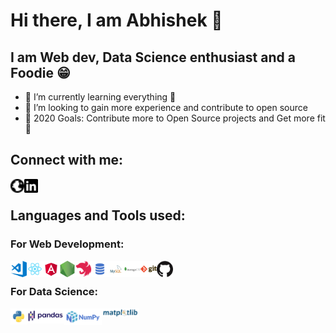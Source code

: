 # Hi there, I am Abhishek 👋

## I am Web dev, Data Science enthusiast and a Foodie 😁

- 🌱 I’m currently learning everything 🤣
- 👯 I’m looking to gain more experience and contribute to open source
- 🥅 2020 Goals: Contribute more to Open Source projects and Get more fit 💪

## Connect with me:

[<img align="left" alt="codeSTACKr.com" width="22px" src="https://raw.githubusercontent.com/AbhishekRauthan/AbhishekRauthan/master/assets/globe.svg" />][website]
[<img align="left" alt="codeSTACKr | LinkedIn" width="22px" src="https://raw.githubusercontent.com/AbhishekRauthan/AbhishekRauthan/master/assets/linkedin.svg" />][linkedin]

<br />

## Languages and Tools used:

### For Web Development:

<img align="left" alt="Visual Studio Code" width="26px" src="https://raw.githubusercontent.com/AbhishekRauthan/AbhishekRauthan/master/assets/visual-studio-code.png" />
<img align="left" alt="React" width="26px" src="https://raw.githubusercontent.com/AbhishekRauthan/AbhishekRauthan/master/assets/web/react.png" />
<img align="left" alt="Angular" width="26px" src="https://raw.githubusercontent.com/AbhishekRauthan/AbhishekRauthan/master/assets/web/angular.png" />
<img align="left" alt="Node.js" width="26px" src="https://raw.githubusercontent.com/AbhishekRauthan/AbhishekRauthan/master/assets/web/nodejs.png" />
<img align="left" alt="Nest.js" width="26px" src="https://raw.githubusercontent.com/AbhishekRauthan/AbhishekRauthan/master/assets/web/nest.svg" />
<img align="left" alt="SQL" width="26px" src="https://raw.githubusercontent.com/AbhishekRauthan/AbhishekRauthan/master/assets/web/sql.png" />
<img align="left" alt="MySQL" width="26px" src="https://raw.githubusercontent.com/AbhishekRauthan/AbhishekRauthan/master/assets/web/mysql.png" />
<img align="left" alt="MongoDB" width="26px" src="https://raw.githubusercontent.com/AbhishekRauthan/AbhishekRauthan/master/assets/web/mongodb.png" />
<img align="left" alt="Git" width="26px" src="https://raw.githubusercontent.com/AbhishekRauthan/AbhishekRauthan/master/assets/web/git.png" />
<img align="left" alt="GitHub" width="26px" src="https://raw.githubusercontent.com/AbhishekRauthan/AbhishekRauthan/master/assets/web/github.png" />

<br/>

### For Data Science:

<img align="left" alt="Python" width="26px" src="https://raw.githubusercontent.com/AbhishekRauthan/AbhishekRauthan/master/assets/data/python.png" />

<img align="left" alt="Pandas" width="60px" src="https://raw.githubusercontent.com/AbhishekRauthan/AbhishekRauthan/master/assets/data/pandas.svg" />

<img align="left" alt="Numpy" width="60px" src="https://raw.githubusercontent.com/AbhishekRauthan/AbhishekRauthan/master/assets/data/numpy.svg" />

<img align="left" alt="Matplotlib" width="60px" src="https://raw.githubusercontent.com/AbhishekRauthan/AbhishekRauthan/master/assets/data/matplotlib.svg" />

[website]: abhishekrauthan.github.io/portfolio/
[linkedin]: https://www.linkedin.com/in/abhishek-rauthan-62b1b1100/
